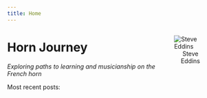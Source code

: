 ```yaml
---
title: Home
---
```


<figure style="max-width:15%;min-width:40px;float:right;">
  <img src="image/steve-horn-front-200x300.jpg"    
     alt="Steve Eddins" />
  <figcaption style="text-align:center;">Steve Eddins</figcaption>
</figure>

# Horn Journey

_Exploring paths to learning and musicianship on the French horn_

Most recent posts:


